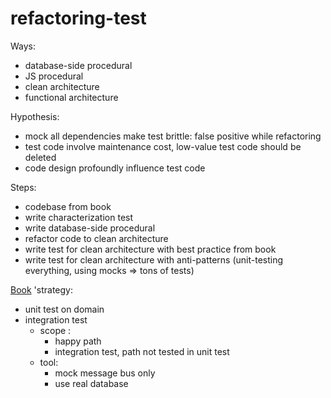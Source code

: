 # refactoring-test

Ways:
* database-side procedural
* JS procedural
* clean architecture
* functional architecture

Hypothesis:
* mock all dependencies make test brittle: false positive while refactoring 
* test code involve maintenance cost, low-value test code should be deleted
* code design profoundly influence test code

Steps:
* codebase from book
* write characterization test 
* write database-side procedural
* refactor code to clean architecture
* write test for clean architecture with best practice from book
* write test for clean architecture with anti-patterns (unit-testing everything, using mocks => tons of tests)

[Book](https://www.manning.com/books/unit-testing) 'strategy:
* unit test on domain
* integration test
    * scope :
        * happy path
        * integration test, path not tested in unit test
    * tool:
        * mock message bus only
        * use real database 
